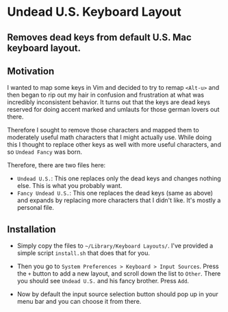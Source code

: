 # Undead U.S. Keyboard Layout

## Removes dead keys from default U.S. Mac keyboard layout.

## Motivation

I wanted to map some keys in Vim and decided to try to remap `<Alt-u>` and then began to rip out my hair in confusion and frustration at what was incredibly inconsistent behavior. It turns out that the keys are dead keys reserved for doing accent marked and umlauts for those german lovers out there.

Therefore I sought to remove those characters and mapped them to moderately useful math characters that I might actually use. While doing this I thought to replace other keys as well with more useful characters, and so `Undead Fancy` was born.

Therefore, there are two files here:
- `Undead U.S.`: This one replaces only the dead keys and changes nothing else. This is what you probably want.
- `Fancy Undead U.S.`: This one replaces the dead keys (same as above) and expands by replacing more characters that I didn't like. It's mostly a personal file.

## Installation

- Simply copy the files to `~/Library/Keyboard Layouts/`. I've provided a simple script `install.sh` that does that for you.

- Then you go to `System Preferences > Keyboard > Input Sources`. Press the `+` button to add a new layout, and scroll down the list to `Other`. There you should see `Undead U.S.` and his fancy brother. Press `Add`.

- Now by default the input source selection button should pop up in your menu bar and you can choose it from there.
